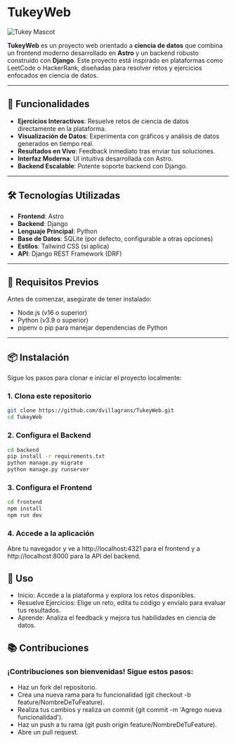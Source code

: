 # TukeyWeb

![Tukey Mascot](https://raw.githubusercontent.com/dvillagrans/TukeyWeb/main/Tukey_Mesa%20de%20trabajo%201%20copia%208.png)

**TukeyWeb** es un proyecto web orientado a **ciencia de datos** que combina un frontend moderno desarrollado en **Astro** y un backend robusto construido con **Django**. Este proyecto está inspirado en plataformas como LeetCode o HackerRank, diseñadas para resolver retos y ejercicios enfocados en ciencia de datos.

---

## 🚀 Funcionalidades

- **Ejercicios Interactivos**: Resuelve retos de ciencia de datos directamente en la plataforma.
- **Visualización de Datos**: Experimenta con gráficos y análisis de datos generados en tiempo real.
- **Resultados en Vivo**: Feedback inmediato tras enviar tus soluciones.
- **Interfaz Moderna**: UI intuitiva desarrollada con Astro.
- **Backend Escalable**: Potente soporte backend con Django.

---

## 🛠️ Tecnologías Utilizadas

- **Frontend**: Astro
- **Backend**: Django
- **Lenguaje Principal**: Python
- **Base de Datos**: SQLite (por defecto, configurable a otras opciones)
- **Estilos**: Tailwind CSS (si aplica)
- **API**: Django REST Framework (DRF)

---

## 🌟 Requisitos Previos

Antes de comenzar, asegúrate de tener instalado:

- Node.js (v16 o superior)
- Python (v3.9 o superior)
- pipenv o pip para manejar dependencias de Python

---

## 📦 Instalación

Sigue los pasos para clonar e iniciar el proyecto localmente:

### 1. Clona este repositorio

```bash
git clone https://github.com/dvillagrans/TukeyWeb.git
cd TukeyWeb
```

### 2. Configura el Backend

```bash
cd backend
pip install -r requirements.txt
python manage.py migrate
python manage.py runserver
```

### 3. Configura el Frontend
```bash
cd frontend
npm install
npm run dev
```

### 4. Accede a la aplicación
Abre tu navegador y ve a http://localhost:4321 para el frontend y a http://localhost:8000 para la API del backend.

## 📖 Uso
- Inicio: Accede a la plataforma y explora los retos disponibles.
- Resuelve Ejercicios: Elige un reto, edita tu código y envíalo para evaluar tus resultados.
- Aprende: Analiza el feedback y mejora tus habilidades en ciencia de datos.

## 📚 Contribuciones
### ¡Contribuciones son bienvenidas! Sigue estos pasos:

- Haz un fork del repositorio.
- Crea una nueva rama para tu funcionalidad (git checkout -b feature/NombreDeTuFeature).
- Realiza tus cambios y realiza un commit (git commit -m 'Agrego nueva funcionalidad').
- Haz un push a tu rama (git push origin feature/NombreDeTuFeature).
- Abre un pull request.
